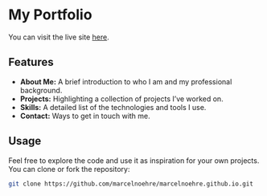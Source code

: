 # My Portfolio
You can visit the live site [here](https://marcel-noehre.de).

## Features
- **About Me:** A brief introduction to who I am and my professional background.
- **Projects:** Highlighting a collection of projects I’ve worked on.
- **Skills:** A detailed list of the technologies and tools I use.
- **Contact:** Ways to get in touch with me.

## Usage
Feel free to explore the code and use it as inspiration for your own projects. You can clone or fork the repository:

```bash
git clone https://github.com/marcelnoehre/marcelnoehre.github.io.git
```
